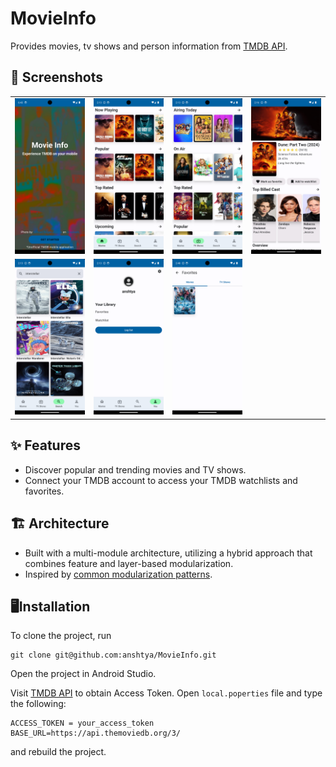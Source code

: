 # MovieInfo
Provides movies, tv shows and person information from [TMDB API](https://api.tmdb.org/).

## 📸 Screenshots
|   |   |   |   |
|---|---|---|---|
| <img src = "./images/onboarding.png" width = 240/> | <img src = "./images/movies.png" width = 240/> | <img src = "./images/tv.png" width = 240/> | <img src = "./images/details.png" width = 240/> |
| <img src = "./images/search.png" width = 240/> | <img src = "./images/you.png" width = 240/> | <img src = "./images/library.png" width = 240/> |


## ✨ Features
- Discover popular and trending movies and TV shows.
- Connect your TMDB account to access your TMDB watchlists and favorites.

## 🏗️ Architecture
- Built with a multi-module architecture, utilizing a hybrid approach that combines feature and layer-based modularization.
- Inspired by [common modularization patterns](https://developer.android.com/topic/modularization/patterns).

## 🖥️Installation
To clone the project, run

```
git clone git@github.com:anshtya/MovieInfo.git
```
Open the project in Android Studio.

Visit [TMDB API](https://api.tmdb.org/) to obtain Access Token. Open `local.poperties` file and type the following:
```
ACCESS_TOKEN = your_access_token
BASE_URL=https://api.themoviedb.org/3/
```

and rebuild the project.
